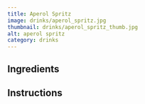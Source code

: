 ```yaml
---
title: Aperol Spritz
image: drinks/aperol_spritz.jpg
thumbnail: drinks/aperol_spritz_thumb.jpg
alt: aperol spritz
category: drinks
---
```


## Ingredients

## Instructions
